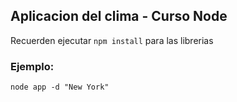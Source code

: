 ## Aplicacion del clima  - Curso Node


Recuerden ejecutar ```npm install``` para las librerias

### Ejemplo: 
```
node app -d "New York"
```